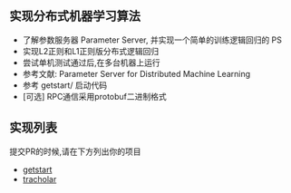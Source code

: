 ## 实现分布式机器学习算法
- 了解参数服务器 Parameter Server, 并实现一个简单的训练逻辑回归的 PS
- 实现L2正则和L1正则版分布式逻辑回归
- 尝试单机测试通过后,在多台机器上运行
- 参考文献: Parameter Server for Distributed Machine Learning
- 参考 getstart/ 启动代码
- [可选] RPC通信采用protobuf二进制格式


## 实现列表
提交PR的时候,请在下方列出你的项目

- [getstart](getstart/)
- [tracholar](tracholar/)
